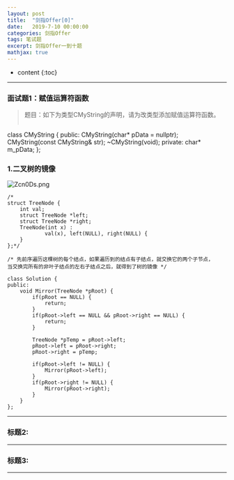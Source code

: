 ```yaml
---
layout: post
title:  "剑指Offer[0]"
date:   2019-7-10 00:00:00
categories: 剑指Offer
tags: 笔试题
excerpt: 剑指Offer一到十题
mathjax: true
---
```

* content
{:toc}
---


### 面试题1：赋值运算符函数


> 题目：如下为类型CMyString的声明，请为改类型添加赋值运算符函数。<br/>
> ```
class CMyString
{
    public:
        CMyString(char* pData = nullptr);
        CMyString(const CMyString& str);
        ~CMyString(void);
    private:
        char* m_pData;
};





### 1.二叉树的镜像


![Zcn0Ds.png](https://s2.ax1x.com/2019/07/10/Zcn0Ds.png)


```
/*
struct TreeNode {
	int val;
	struct TreeNode *left;
	struct TreeNode *right;
	TreeNode(int x) :
			val(x), left(NULL), right(NULL) {
	}
};*/

/* 先前序遍历这棵树的每个结点，如果遍历到的结点有子结点，就交换它的两个子节点，
当交换完所有的非叶子结点的左右子结点之后，就得到了树的镜像 */

class Solution {
public:
    void Mirror(TreeNode *pRoot) {
        if(pRoot == NULL) {
            return;
        }
        if(pRoot->left == NULL && pRoot->right == NULL) {
            return;
        }
         
        TreeNode *pTemp = pRoot->left;
        pRoot->left = pRoot->right;
        pRoot->right = pTemp;
         
        if(pRoot->left != NULL) {
            Mirror(pRoot->left);
        }
        if(pRoot->right != NULL) {
            Mirror(pRoot->right);
        }
    }
};
```


---

### 标题2:




---

### 标题3:



---
